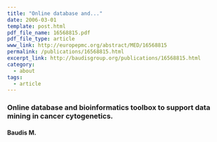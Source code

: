 ```yaml
---
title: "Online database and..."
date: 2006-03-01
template: post.html
pdf_file_name: 16568815.pdf
pdf_file_type: article
www_link: http://europepmc.org/abstract/MED/16568815
permalink: /publications/16568815.html
excerpt_link: http://baudisgroup.org/publications/16568815.html
category:
  - about
tags:
  - article
---
```


### Online database and bioinformatics toolbox to support data mining in cancer cytogenetics.
#### Baudis M.
